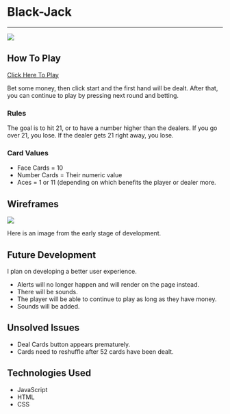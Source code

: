 # Black-Jack 
***
<img src='https://i.imgur.com/Z2vDKU0.png'>


## How To Play 
<a href="https://davekoncsol.github.io/black-jack/"> Click Here To Play</a>
<p> Bet some money, then click start and the first hand will be dealt. After that, you can continue to play by pressing next round and betting.

### Rules
<p> The goal is to hit 21, or to have a number higher than the dealers. If you go over 21, you lose. If the dealer gets 21 right away, you lose. 

### Card Values
* Face Cards = 10
* Number Cards = Their numeric value
* Aces = 1 or 11 (depending on which benefits the player or dealer more.

## Wireframes

<img src='https://i.imgur.com/hU9dP3N.png'>
<p> Here is an image from the early stage of development. 

## Future Development
<p> I plan on developing a better user experience.  

* Alerts will no longer happen and will render on the page instead.
* There will be sounds.
* The player will be able to continue to play as long as they have money.
* Sounds will be added.

## Unsolved Issues
* Deal Cards button appears prematurely.
* Cards need to reshuffle after 52 cards have been dealt.

## Technologies Used
* JavaScript
* HTML
* CSS


